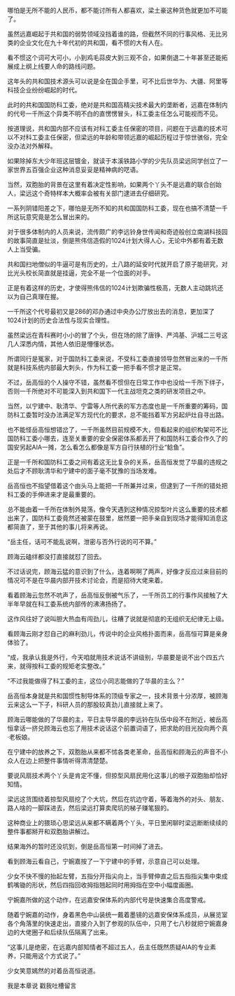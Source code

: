 哪怕是无所不能的人民币，都不能讨所有人都喜欢，梁土豪这种货色就更加不可能了。

虽然远嘉崛起于共和国的弱势领域没挡着谁的路，但截然不同的行事风格、无比另类的企业文化在九十年代初的共和国，看不惯的大有人在。

看不惯这个词可大可小，小到鸡毛蒜皮大到三观不合，如果倒退二十年甚至还能拓展成上纲上线要人命的路线问题。

这年头的共和国技术源头可以说是全在国企手里，可不比后世华为、大疆、阿里等科技企业纷纷崛起的时代。

此时的共和国国防科工委，绝对是共和国高精尖技术最大的垄断者，远嘉在体制内的代号一千所这个异类不明不白的直愣愣冒头，科工委主任怎么可能视而不见。

按道理说，共和国内部不应该有对科工委主任保密的项目，问题在于远嘉的技术可以不对科工委主任保密，但梁远的年龄和带领远嘉的崛起历程过于惊世骇俗，完全没办法对外解释。

如果除掉东大少年班这层镀金，就读于本溪铁路小学的少先队员梁远同学创立了一家世界五百强企业这种消息妥妥是精神病的呓语。

当然，双胞胎的背景在这里有着决定性影响，如果两个丫头不是远嘉的联合创始人，梁远这个奇特样本大概率会被有关部门逮进去仔细研究。

一系列阴错阳差之下，哪怕是无所不知的共和国国防科工委，现在也搞不清楚一千所这玩意究竟是怎么冒出来的。

对于很多体制内的人员来说，流传颇广的李远铃身世传闻和奇迹般创立南湖科技园的故事简直是扯淡，倒是熊伟信造假的1024计划大得人心，无论中外都有着无数人上当受骗。

共和国扫地僧似的牛逼可是有历史的，土八路的延安时代就开启了原子能研究，对比光头校长简直就是挂逼，完全不是一个位面的对手。

正是有着这样的历史，才使得熊伟信的1024计划欺骗性极高，无数人主动跳坑还以为自己真理在握。

一千所这个代号最初又是286的邓办通过中央办公厅放出去的消息，更加深了1024计划的历史合法性与现实合理性。

虽然梁远在青科赛时小小的冒了个头，但在场的除了唐铮、严鸿基、沪城二三号这几人深悉内情，其他人依旧是懵懂状态。

所谓同行是冤家，对于国防科工委来说，不受科工委直接领导忽然冒出来的一千所就是科技系统内部最大刺头，作为科工委一把手看不惯才是正常。

不过，岳高恒的个人操守不错，虽然看不惯但在日常工作中也没给一千所下绊子，否则一千所绝对不可能深入到共和国下一代主战坦克之类的研发项目之中。

当然，以宁建中、耿清华、宁雷等人所代表的军方态度也是一千所重要的筹码，国防科工委暂时没办法满足军方现代化的要求，总不能挡着军方另起炉灶自寻出路。

也不能怪岳高恒想错岔了，一千所虽然目前规模不大，但看起来的组织构架可不比国防科工委小哪去，连至关重要的安全保密体系都丢开了和国防科工委合作久了的国安另起AIA一摊，怎么看怎么都像是军方自行扶植的行业“鲶鱼”。

正是一千所和国防科工委之间有着这无比复杂的关系，岳高恒发觉了华晨的违规之处后才不顾耿清华和宁建中的面子毫不犹豫的当场发难。

岳高恒也不指望借着这个由头马上能把一千所兼并过来，但逮到了一千所的错处把科工委的手伸进来才是最重要的。

总不能由着一千所在体制外晃荡，像今天遇到这种情况掠型叶片这么重要的技术都出来了，国防科工委竟然还被蒙在鼓里，居然要一把手亲自到现场才能得知消息这都简直了，至于其他的事儿将来再说。

“岳主任，话可不能乱说啊，泄密与否外行说的可不算。”

顾海云磕绊都没打直接就怼了回去。

不过话说完，顾海云猛的意识到了什么，连着啊啊了两声，好像才反应过来目前的情况可不是在华晨内部开技术讨论会，而是招待大佬来着。

看着顾海云忽然不吭声了，岳高恒反倒被气乐了，一千所员工的行事作风接触了大半年早就在科工委系统内部传的沸沸扬扬了。

这作风往好了说叫胆大热血有闯劲儿，往糟了说就是彻底的无组织无纪律无上级。

看顾海云刚才怼自己的麻利劲儿，传说中的企业风格扑面而来，岳高恒可算是亲身体验了。

“成，我承认我是外行，今天咱就用技术说话不讲级别，华晨要是说不出个四五六来，就得按科工委的规矩老实整改。”

“不过我能做得了科工委的主，这位小同志能做的了华晨的主么？”

岳高恒本身就是共和国惯性制导体系的顶级专家之一，技术背景十分浓厚，被顾海云来这么一下子，科研人员的那股较真劲儿直接就上来了。

顾海云哪能做的了华晨的主，平日主导华晨的李远铃在队伍中段不在附近，被岳高恒拿话一挤兑顾海云也忘了用技术说话这个前置词语了，把求助的目光投向两个真·老板娘。

在宁建中的放养之下，双胞胎从来都不怵各类老革命，岳高恒和顾海云的声音不小众人在边上把整件事情听得清清楚楚。

要说风扇技术两个丫头是肯定不懂，但掠型风扇民用化这事儿的根子双胞胎却恰好知情。

梁远这货围绕着掠型风扇挖了个大坑，然后在坑边守着，等着海外的对头、朋友、路人啥的一脚踩进去，然后梁远打算卖爬坑的梯子赚笔狠的。

这种商业上的猥琐心思梁远从来都不瞒着两个丫头，平日里闲聊时梁远断断续续的整件事都掰开和双胞胎讲解过。

结果海外的暂时还没坑到，倒是岳高恒第一时间掉了进去。

看到顾海云看自己，宁婉嘉按了一下宁建中的手臂，示意自己可以处理。

少女不快不慢的抬起左臂，五指分开指尖向上，当手臂伸直之后五指指尖集中束成鹤嘴锄的形状，然后四指回收拇指翘起同时用拇指在空中小幅度画圈。

宁婉嘉所做的这个动作，在远嘉安保体系的内部代号是快速集合高度警戒。

随着宁婉嘉的动作，身着黑色中山装统一戴着墨镜的远嘉安保体系成员，从展览室各个角落里的快速走出，直接介入到了参观的队伍中，只用了七八秒就把宁婉嘉身边的大佬圈子和后续队伍隔离了出来。

“这事儿是绝密，在远嘉内部知情者不超过五人，岳主任既然质疑AIA的专业素养，只能用这个方式说了。”

少女笑意嫣然的对着岳高恒说道。

我是本章说 戳我吐槽留言